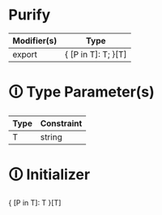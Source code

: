 # Purify

| Modifier(s)                            | Type                     |
|----------------------------------------|--------------------------|
| export | { [P in T]: T; }[T] |

# &#128712; Type Parameter(s)

| Type | Constraint |
| ---- | ---------- |
| T    | string     |

# &#128712; Initializer

{ [P in T]: T }[T]